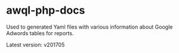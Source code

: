 # awql-php-docs

Used to generated Yaml files with various information about Google Adwords tables for reports.

Latest version: v201705
